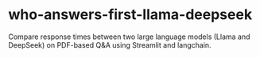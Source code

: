 # who-answers-first-llama-deepseek
Compare response times between two large language models (Llama and DeepSeek) on PDF-based Q&amp;A using Streamlit and langchain.
